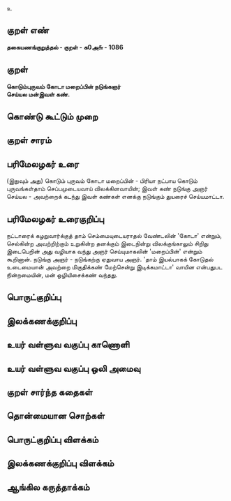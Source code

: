 உ

## குறள் எண் 

**தகையணங்குறுத்தல் - குறள் - க0அ௬ - 1086**

## குறள் 

**கொடும்புருவம் கோடா மறைப்பின் நடுங்கஞர்  
செய்யல மன்இவள் கண்.** 

## கொண்டு கூட்டும் முறை


## குறள் சாரம் 


## பரிமேலழகர் உரை

(இதுவும் அது) கொடும் புருவம் கோடா மறைப்பின் - பிரியா நட்பாய கொடும் புருவங்கள்தாம் செப்பமுடையவாய் விலக்கினவாயின்; இவள் கண் நடுங்கு அஞர் செய்யல - அவற்றைக் கடந்து இவள் கண்கள் எனக்கு நடுங்கும் துயரைச் செய்யமாட்டா.

## பரிமேலழகர் உரைகுறிப்பு   

நட்டாரைக் கழறுவார்க்குத் தாம் செம்மையுடையராதல் வேண்டலின் 'கோடா' என்றும், செல்கின்ற அவற்றிற்கும் உறுகின்ற தனக்கும் இடைநின்று விலக்குங்காலும் சிறிது இடைபெறின் அது வழியாக வந்து அஞர் செய்யுமாகலின் 'மறைப்பின்' என்றும் கூறினான். நடுங்கு அஞர் - நடுங்கற்கு ஏதுவாய அஞர். 'தாம் இயல்பாகக் கோடுதல் உடைமையான் அவற்றை மிகுதிக்கண் மேற்சென்று இடிக்கமாட்டா' வாயின என்பதுபட நின்றமையின், மன் ஒழியிசைக்கண் வந்தது.

## பொருட்குறிப்பு 


## இலக்கணக்குறிப்பு  


## உயர் வள்ளுவ வகுப்பு காணொளி


## உயர் வள்ளுவ வகுப்பு ஒலி அமைவு 

 
## குறள் சார்ந்த கதைகள் 


## தொன்மையான சொற்கள்


## பொருட்குறிப்பு விளக்கம்


## இலக்கணக்குறிப்பு விளக்கம்


## ஆங்கில கருத்தாக்கம் 


